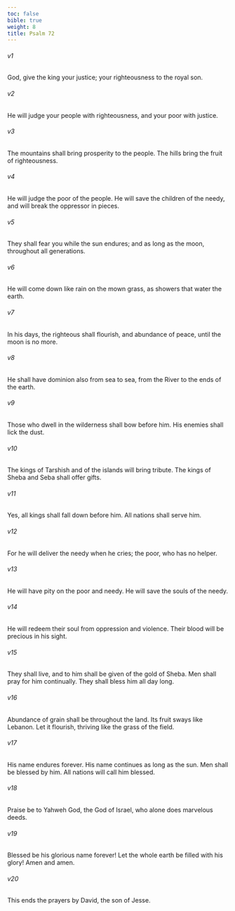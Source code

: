 ```yaml
---
toc: false
bible: true
weight: 8
title: Psalm 72
---
```




###### v1 
God, give the king your justice; your righteousness to the royal son. 

###### v2 
He will judge your people with righteousness, and your poor with justice. 

###### v3 
The mountains shall bring prosperity to the people. The hills bring the fruit of righteousness. 

###### v4 
He will judge the poor of the people. He will save the children of the needy, and will break the oppressor in pieces. 

###### v5 
They shall fear you while the sun endures; and as long as the moon, throughout all generations. 

###### v6 
He will come down like rain on the mown grass, as showers that water the earth. 

###### v7 
In his days, the righteous shall flourish, and abundance of peace, until the moon is no more. 

###### v8 
He shall have dominion also from sea to sea, from the River to the ends of the earth. 

###### v9 
Those who dwell in the wilderness shall bow before him. His enemies shall lick the dust. 

###### v10 
The kings of Tarshish and of the islands will bring tribute. The kings of Sheba and Seba shall offer gifts. 

###### v11 
Yes, all kings shall fall down before him. All nations shall serve him. 

###### v12 
For he will deliver the needy when he cries; the poor, who has no helper. 

###### v13 
He will have pity on the poor and needy. He will save the souls of the needy. 

###### v14 
He will redeem their soul from oppression and violence. Their blood will be precious in his sight. 

###### v15 
They shall live, and to him shall be given of the gold of Sheba. Men shall pray for him continually. They shall bless him all day long. 

###### v16 
Abundance of grain shall be throughout the land. Its fruit sways like Lebanon. Let it flourish, thriving like the grass of the field. 

###### v17 
His name endures forever. His name continues as long as the sun. Men shall be blessed by him. All nations will call him blessed. 

###### v18 
Praise be to Yahweh God, the God of Israel, who alone does marvelous deeds. 

###### v19 
Blessed be his glorious name forever! Let the whole earth be filled with his glory! Amen and amen. 

###### v20 
This ends the prayers by David, the son of Jesse.
